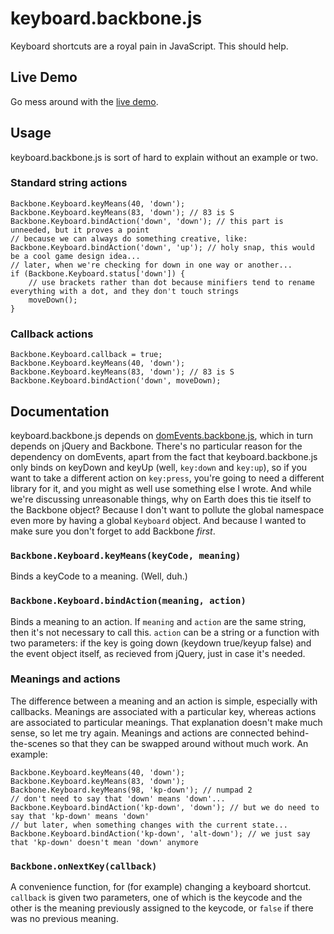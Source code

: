 keyboard.backbone.js
====================

Keyboard shortcuts are a royal pain in JavaScript.  This should help.

Live Demo
---------
Go mess around with the [live demo](http://mathphreak.github.com/keyboard.backbone.js/).

Usage
-----
keyboard.backbone.js is sort of hard to explain without an example or two.

### Standard string actions
	Backbone.Keyboard.keyMeans(40, 'down');
	Backbone.Keyboard.keyMeans(83, 'down'); // 83 is S
	Backbone.Keyboard.bindAction('down', 'down'); // this part is unneeded, but it proves a point
	// because we can always do something creative, like:
	Backbone.Keyboard.bindAction('down', 'up'); // holy snap, this would be a cool game design idea...
	// later, when we're checking for down in one way or another...
	if (Backbone.Keyboard.status['down']) { 
		// use brackets rather than dot because minifiers tend to rename everything with a dot, and they don't touch strings
		moveDown();
	}

### Callback actions
	Backbone.Keyboard.callback = true;
	Backbone.Keyboard.keyMeans(40, 'down');
	Backbone.Keyboard.keyMeans(83, 'down'); // 83 is S
	Backbone.Keyboard.bindAction('down', moveDown);

Documentation
-------------
keyboard.backbone.js depends on [domEvents.backbone.js](http://github.com/mathphreak/domEvents.backbone.js/),
which in turn depends on jQuery and Backbone.  There's no particular reason for the dependency on domEvents,
apart from the fact that keyboard.backbone.js only binds on keyDown and keyUp (well, `key:down` and `key:up`),
so if you want to take a different action on `key:press`, you're going to need a different library for it, and
you might as well use something else I wrote.  And while we're discussing unreasonable things, why on Earth
does this tie itself to the Backbone object?  Because I don't want to pollute the global namespace even more
by having a global `Keyboard` object.  And because I wanted to make sure you don't forget to add Backbone *first*.

### `Backbone.Keyboard.keyMeans(keyCode, meaning)`
Binds a keyCode to a meaning.  (Well, duh.)

### `Backbone.Keyboard.bindAction(meaning, action)`
Binds a meaning to an action.  If `meaning` and `action` are the same string, then it's not necessary to call this.
`action` can be a string or a function with two parameters: if the key is going down (keydown true/keyup false) and
the event object itself, as recieved from jQuery, just in case it's needed.

### Meanings and actions
The difference between a meaning and an action is simple, especially with callbacks.  Meanings are associated with
a particular key, whereas actions are associated to particular meanings. That explanation doesn't make much sense,
so let me try again.  Meanings and actions are connected behind-the-scenes so that they can be swapped around
without much work.  An example:

	Backbone.Keyboard.keyMeans(40, 'down');
	Backbone.Keyboard.keyMeans(83, 'down');
	Backbone.Keyboard.keyMeans(98, 'kp-down'); // numpad 2
	// don't need to say that 'down' means 'down'...
	Backbone.Keyboard.bindAction('kp-down', 'down'); // but we do need to say that 'kp-down' means 'down'
	// but later, when something changes with the current state...
	Backbone.Keyboard.bindAction('kp-down', 'alt-down'); // we just say that 'kp-down' doesn't mean 'down' anymore

### `Backbone.onNextKey(callback)`
A convenience function, for (for example) changing a keyboard shortcut.  `callback` is given two parameters, one of which
is the keycode and the other is the meaning previously assigned to the keycode, or `false` if there was no previous meaning.
